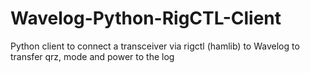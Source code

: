 # Wavelog-Python-RigCTL-Client
Python client to connect a transceiver via rigctl (hamlib) to Wavelog to transfer qrz, mode and power to the log
